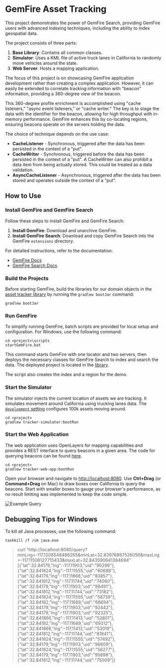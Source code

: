 # GemFire Asset Tracking

This project demonstrates the power of GemFire Search, providing GemFire users with advanced indexing techniques, including the ability to index geospatial data.

The project consists of three parts:
1. **Base Library**: Contains all common classes.
2. **Simulator**: Uses a KML file of active truck lanes in California to randomly move vehicles around the state.
3. **Web Server**: Hosts a mapping application.

The focus of this project is on showcasing GemFire application development rather than creating a complex application. However, it can easily be extended to correlate tracking information with "beacon" information, providing a 360-degree view of the beacon.

This 360-degree profile enrichment is accomplished using "cache listeners," "async event listeners," or "cache writer." The key is to stage the data with the identifier for the beacon, allowing for high throughput with in-memory performance. GemFire enhances this by co-locating regions, ensuring beacons operate on the servers holding the data.

The choice of technique depends on the use case:

* **CacheListener** - Synchronous, triggered after the data has been persisted in the context of a "put".
* **CacheWriter** - Synchronous, triggered before the data has been persisted in the context of a "put".  A CacheWriter can also prohibit a data item from being actually stored.  This could be treated as a data validation.
* **AsyncCacheListener** - Asynchronous, triggered after the data has been stored and operates outside the context of a "put".

## How to Use

### Install GemFire and GemFire Search

Follow these steps to install GemFire and GemFire Search:

1. **Install GemFire**: Download and unarchive GemFire.
2. **Install GemFire Search**: Download and copy GemFire Search into the GemFire `extensions` directory.

For detailed instructions, refer to the documentation:
- [GemFire Docs](https://docs.vmware.com/en/VMware-GemFire/10.1/gf/getting_started-installation-install_intro.html)
- [GemFire Search Docs](https://docs.vmware.com/en/VMware-GemFire-Search/1.0/gemfire-search/search_integration.html#installing-2)

### Build the Projects

Before starting GemFire, build the libraries for our domain objects in the [asset tracker library](tracker-lib) by running the `gradlew bootJar` command:

```shell
gradlew bootJar
```

### Run GemFire

To simplify running GemFire, batch scripts are provided for local setup and configuration. For Windows, use the following command:

```shell
cd <project>\scripts
startGemFire.bat
```

This command starts GemFire with one locator and two servers, then deploys the necessary classes for GemFire Search to index and search the data. The deployed project is located in the [library](tracker-lib/src/main/java/demo/gemfire/asset/tracker/lib).

The script also creates the index and a region for the demo.

### Start the Simulator

The simulator injects the current location of assets we are tracking. It simulates movement around California using trucking lanes data. The [`development` setting](tracker-simulator/src/main/resources/config/application.yml) configures 100k assets moving around.

```shell
cd <project>
gradlew tracker-simulator:bootRun
```

### Start the Web Application

The web application uses OpenLayers for mapping capabilities and provides a REST interface to query beacons in a given area. The code for querying beacons can be found [here](tracker-web-app/src/main/java/demo/gemfire/asset/tracker/web/GeospatialWebServer.java).

```shell
cd <project>
gradlew tracker-web-app:bootRun
```

Open your browser and navigate to [http://localhost:8080](http://localhost:8080). Use **Ctrl+Drag** (or **Command+Drag** on Mac) to draw boxes over California to query the beacons. Start with smaller boxes to gauge your browser's performance, as no result limiting was implemented to keep the code simple.

![Example Query](/images/sample_query.png)

## Debugging Tips for Windows

To kill all Java processes, use the following command:

```shell
taskkill /f /im java.exe
```

>curl "http://localhost:8080/query?minLng=-117.1208548486265&minLat=32.83976867526056&maxLng=-117.11506127715433&maxLat=32.843590641384694" 
[{"lat":32.84179,"lng":-117.11903,"uid":"95299"},{"lat":32.841824,"lng":-117.11555,"uid":"60688"},{"lat":32.84179,"lng":-117.11868,"uid":"83857"},{"lat":32.841812,"lng":-117.11744,"uid":"74060"},{"lat":32.84179,"lng":-117.11903,"uid":"98491"},{"lat":32.841812,"lng":-117.11744,"uid":"73182"},{"lat":32.841824,"lng":-117.11555,"uid":"58739"},{"lat":32.84182,"lng":-117.11689,"uid":"66694"},{"lat":32.84179,"lng":-117.11903,"uid":"92442"},{"lat":32.84179,"lng":-117.11903,"uid":"92325"},{"lat":32.841866,"lng":-117.11413,"uid":"52801"},{"lat":32.84182,"lng":-117.11689,"uid":"69312"},{"lat":32.841866,"lng":-117.11413,"uid":"53019"},{"lat":32.841812,"lng":-117.11744,"uid":"81841"},{"lat":32.841824,"lng":-117.11555,"uid":"57492"},{"lat":32.84179,"lng":-117.11903,"uid":"96609"},{"lat":32.841824,"lng":-117.11555,"uid":"56277"},{"lat":32.84179,"lng":-117.11903,"uid":"95898"},{"lat":32.841812,"lng":-117.11744,"uid":"75009"}]